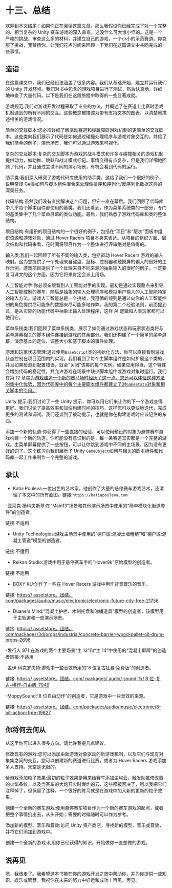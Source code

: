 # 十三、总结

欢迎到本文结尾！如果你正在阅读这篇文章，那么我假设你已经完成了对一个完整的、相当复杂的 Unity 赛车游戏的深入审查。这没什么可大惊小怪的。这是一个严峻的挑战，审查这么多的材料，并建立自己的游戏，一个小小的示范赛道。你克服了挑战，我赞扬你。让我们花点时间来回顾一下我们在这篇课文中共同完成的一些事情。

## 造诣

在这篇课文中，我们已经设法涵盖了很多内容。我们从基础开始，建立并运行我们的 Unity 开发环境。我们对书中包含的游戏项目进行了测试，然后认真地、详细地审查了大量代码。以下是我们在这段旅程中取得的一些显著成就。

游戏规范:我们对游戏开发过程采取了专业的方法，并概述了在赛道上比赛时游戏机制遇到的所有不同的交互。这些概念被描述为带有支持文本的图表，以清楚地描述相关的游戏情况。

简单的交互脚本:您必须详细了解驱动赛道和弹跳障碍游戏机制的更简单的交互脚本。这些类向我们展示了代码是如何通过碰撞处理程序与游戏对象交互的，并给了我们简单的例子，演示场景，我们可以通过游戏来可视化。

复杂的交互脚本:复杂的交互脚本为游戏的战斗模式和许多与碰撞相关的游戏机制提供动力，如助推、跳跃和战斗模式标记。事情变得有点复杂，但是我们详细地回顾了代码，并且通过尝试不同的演示场景，有机会看到代码的运行。

助手类:我们深入研究了游戏代码库使用的助手类。这给了我们一个很好的例子，说明常规 C#类如何与脚本组件混合来处理像排序和序列化/反序列化数据这样的深奥任务。

代码结构:虽然我们没有直接解决这个问题，但它一直在幕后。我们回顾了代码库中几乎每个脚本组件都使用的基类。我们还看到，作为菜单系统类的一部分，专门的基类集中了几个菜单屏幕的类似功能。最后，我们熟悉了游戏代码库和类的整体结构。

项目结构:有组织的项目结构的一个很好的例子，包括在“项目”和“层次”面板中组织资源和游戏对象，通过 Hover Racers 项目本身来表达。从项目的组织方面、层次结构和代码来看，花时间将项目作为一个整体进行评审绝对是值得的。

输入类:我们一起回顾了所有不同的输入类，包括驱动 Hover Racers 游戏的输入映射。这为您提供了一个处理来自键盘、鼠标、控制器和触摸屏的输入的很好的工作示例。游戏项目提供了一个处理来自不同来源的抽象输入的很好的例子。一定要复习课文的这个方面，因为它将来肯定会派上用场。

人工智能对手:你必须亲眼看到人工智能对手的实现。最初是通过实现路点来引导人工智能控制的赛车，随后是抽象的输入处理程序和模拟用户输入的人工智能特定的输入方法。游戏人工智能总是一个挑战，我遵循的规则是通过向你的人工智能控制的角色提供尽可能多的数据来尽可能多地作弊。我的第二个经验法则，前面提到过，是从实际的功能代码中抽象出输入处理程序，这样 AI 逻辑和人类玩家都可以使用它。

菜单系统类:我们回顾了菜单系统类，展示了如何通过游戏状态和玩家状态类将与菜单屏幕相关的脚本组件连接到游戏的其余部分。我们还构建了一个简单的菜单屏幕，演示基本的定位、调整大小和基于脚本的事件处理。

游戏和玩家状态管理:通过使用`BaseScript`类的初始化方法，你可以直接看到游戏状态控制在项目范围内的实现。我们看到了每个主脚本组件是如何扩展这个类的，并且如果检测到配置错误，就会“关闭”该类的每个实例。如果应用得当，这个特性会增加代码的稳定性，并允许游戏在场景中缺少脚本组件或游戏对象时运行。我们在第 12 章[中为游戏建造一个新的赛马场时经历了这一点。您还可以体验这种方法的集中化优势，因为代码库中的每个主要脚本组件都建立了对`GameState`对象和相关脚本的引用。](12.html)

Unity 提示:我们讨论了一些 Unity 提示，你可以用它们来让你的下一个游戏变得更好。我们讨论了提高效率和加快构建时间的技巧，这样您可以更快地迭代，完成更多的测试和调试。我们还谈到了被动提示，也就是你在构建游戏时应该记住的东西。

添加一个新的轨道:你获得了一些直接的经验，可以使用预设的对象为悬停赛车游戏构建一个新的轨道。你可能没有意识到的是，每一条赛道其实都是一个完整的游戏。主菜单屏幕提供了一些按钮，可以让你跳到游戏中不同的主场景，因为没有更好的词了。这个练习向我们展示了 Unity `GameObject`如何与相关的脚本组件和代码库一起工作来制作一个完整的游戏。

## 承认

- Katia Pouleva:一位出色的艺术家，他创作了大量的悬停赛车游戏艺术，还清理了本文中的所有截图。链接:`https://katiapouleva.com`

-亚采克·扬科夫斯基:在“Main13”场景和其他演示场景中使用的“简单模块化街道套件”的创造者。

链接:不适用

- Unity Technologies:游戏主场景中使用的“棚户区:混凝土墙粗糙”和“棚户区:混凝土管道”模型的创造者。

链接:不适用

- Reikan Studio:游戏中用于悬停赛车手的“Hover9k”原始模型的创造者。

链接:不适用

- BOXY KU:创作了一些在 Hover Racers 游戏中用作背景音乐的音乐。

链接: [https:// assetstore。团结。com/packages/audio/music/electronic/electronic-future-city-free-21756](https://assetstore.unity.com/packages/audio/music/electronic/electronic-future-city-free-21756)

- Duane's Mind:“混凝土护栏、木制托盘和油桶道具”模型的创造者，该模型用于主轨道和一些演示场景。

链接: [https:// assetstore。团结。com/packages/3d/props/industrial/concrete-barrier-wood-pallet-oil-drum-props-2698](https://assetstore.unity.com/packages/3d/props/industrial/concrete-barrier-wooden-pallet-oil-drum-props-2698)

-发行人 971:在游戏的两个主要场景“主 13”和“主 14”中使用的“混凝土屏障”的创造者链接:不适用

-盖伊·科克罗夫特:游戏中一些音效所用的“8 位复古狂暴:免费版”的创造者。

链接: [https:// assetstore。团结。com/ packages/ audio/ sound-fx/ 8 位-复古-横行-自由版-7946](https://assetstore.unity.com/packages/audio/sound-fx/8-bit-retro-rampage-free-edition-7946)

-MoppySound:“8 位自由动作”的创造者，它是游戏中一些音效的来源。

链接: [https:// assetstore。团结。com/packages/audio/music/electronic/8-bit-action-free-19827](https://assetstore.unity.com/packages/audio/music/electronic/8-bit-action-free-19827)

## 你将何去何从

从这里你可以进入很多方向。请允许我提几点建议。

修改现有的游戏:您可以添加由新游戏对象驱动的新游戏机制，以及它们与现有对象集之间的交互。您可以创建新的赛道进行比赛，或者为 Hover Racers 游戏添加多人支持。天空是无限的。

给游戏添加粒子效果:最初的粒子效果是用来给赛车添加尘埃云，触发助推修改器的火焰条纹，以及当赛车的大炮开火时爆炸的云，这些都被否决了，所以我把它们注释掉了，但保留了注释。一个很好的练习就是在游戏中加入新的更新的粒子效果。

创建一个全新的赛车游戏:使用悬停赛车项目作为一个新的赛车游戏的起点，或者把整个事情扔出去，从头开始；需要的时候随时可以作为参考。

添加新的模型、音乐和音效:访问 Unity 资产商店，寻找新的模型、音乐或音效，并将它们添加到游戏中。

创建一个全新的游戏:利用你已经获得的知识，开始做你一直想做的游戏。

## 说再见

嗯，我该走了。我希望这本书能在你的游戏开发之旅中帮助你，并为你提供一些知识、娱乐或智慧。我祝你在未来的努力中好运和成功！再见，再见。